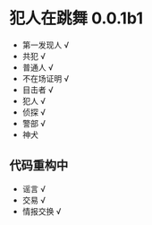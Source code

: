 # 犯人在跳舞 0.0.1b1

- 第一发现人 √
- 共犯 √
- 普通人 √
- 不在场证明 √
- 目击者 √
- 犯人 √
- 侦探 √
- 警部 √
- 神犬 

## 代码重构中

- 谣言 √
- 交易 √
- 情报交换 √
